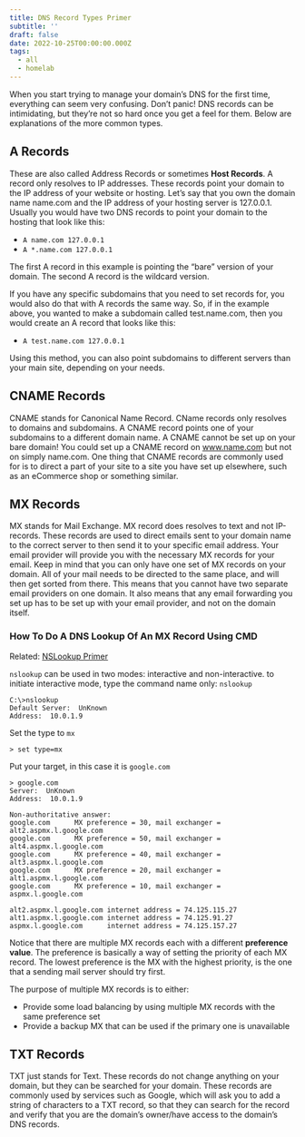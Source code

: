 ```yaml
---
title: DNS Record Types Primer
subtitle: ''
draft: false
date: 2022-10-25T00:00:00.000Z
tags:
  - all
  - homelab
---
```


When you start trying to manage your domain’s DNS for the first time, everything can seem very confusing. Don’t panic! DNS records can be intimidating, but they’re not so hard once you get a feel for them. Below are explanations of the more common types.

## A Records

These are also called Address Records or sometimes **Host Records**. A record only resolves to IP addresses. These records point your domain to the IP address of your website or hosting. Let’s say that you own the domain name name.com and the IP address of your hosting server is 127.0.0.1. Usually you would have two DNS records to point your domain to the hosting that look like this:

* `A name.com 127.0.0.1`
* `A *.name.com 127.0.0.1`

The first A record in this example is pointing the “bare” version of your domain. The second A record is the wildcard version.

If you have any specific subdomains that you need to set records for, you would also do that with A records the same way. So, if in the example above, you wanted to make a subdomain called test.name.com, then you would create an A record that looks like this:

* `A test.name.com 127.0.0.1`

Using this method, you can also point subdomains to different servers than your main site, depending on your needs.

## CNAME Records

CNAME stands for Canonical Name Record. CName records only resolves to domains and subdomains. A CNAME record points one of your subdomains to a different domain name. A CNAME cannot be set up on your bare domain! You could set up a CNAME record on www.name.com but not on simply name.com. One thing that CNAME records are commonly used for is to direct a part of your site to a site you have set up elsewhere, such as an eCommerce shop or something similar.

## MX Records

MX stands for Mail Exchange. MX record does resolves to text and not IP-records. These records are used to direct emails sent to your domain name to the correct server to then send it to your specific email address. Your email provider will provide you with the necessary MX records for your email. Keep in mind that you can only have one set of MX records on your domain. All of your mail needs to be directed to the same place, and will then get sorted from there. This means that you cannot have two separate email providers on one domain. It also means that any email forwarding you set up has to be set up with your email provider, and not on the domain itself.

### How To Do A DNS Lookup Of An MX Record Using CMD

Related: [NSLookup Primer](/homelab/nslookup-primer "NSLookup Primer")

`nslookup` can be used in two modes: interactive and non-interactive. to initiate interactive mode, type the command name only: `nslookup`

```
C:\>nslookup
Default Server:  UnKnown
Address:  10.0.1.9
```

Set the type to `mx`

```
> set type=mx
```

Put your target, in this case it is `google.com`

```
> google.com
Server:  UnKnown
Address:  10.0.1.9

Non-authoritative answer:
google.com      MX preference = 30, mail exchanger = alt2.aspmx.l.google.com
google.com      MX preference = 50, mail exchanger = alt4.aspmx.l.google.com
google.com      MX preference = 40, mail exchanger = alt3.aspmx.l.google.com
google.com      MX preference = 20, mail exchanger = alt1.aspmx.l.google.com
google.com      MX preference = 10, mail exchanger = aspmx.l.google.com

alt2.aspmx.l.google.com internet address = 74.125.115.27
alt1.aspmx.l.google.com internet address = 74.125.91.27
aspmx.l.google.com      internet address = 74.125.157.27
```

Notice that there are multiple MX records each with a different **preference value**. The preference is basically a way of setting the priority of each MX record. The lowest preference is the MX with the highest priority, is the one that a sending mail server should try first.

The purpose of multiple MX records is to either:

* Provide some load balancing by using multiple MX records with the same preference set
* Provide a backup MX that can be used if the primary one is unavailable

## TXT Records

TXT just stands for Text. These records do not change anything on your domain, but they can be searched for your domain. These records are commonly used by services such as Google, which will ask you to add a string of characters to a TXT record, so that they can search for the record and verify that you are the domain’s owner/have access to the domain’s DNS records.
